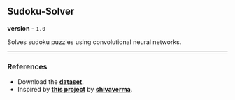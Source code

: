 ## Sudoku-Solver
**version** - `1.0`

Solves sudoku puzzles using convolutional neural networks.

---
### References

- Download the [**dataset**](https://www.kaggle.com/datasets/rohanrao/sudoku/data).
- Inspired by [**this project**](https://github.com/shivaverma/Sudoku-Solver/) by [**shivaverma**](https://github.com/shivaverma).
